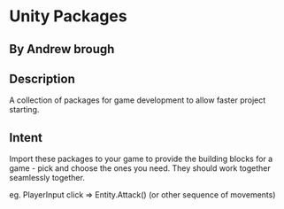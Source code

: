 # Unity Packages

## By Andrew brough

## Description

A collection of packages for game development to allow faster project starting.

## Intent

Import these packages to your game to provide the building blocks for a game - pick and choose the ones you need.
They should work together seamlessly together.

eg. PlayerInput click => Entity.Attack() (or other sequence of movements)

